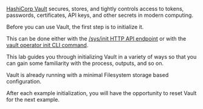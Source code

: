 [HashiCorp Vault](https://www.vaultproject.io) secures, stores, and tightly controls access to tokens, passwords, certificates, API keys, and other secrets in modern computing.

Before you can use Vault, the first step is to initialize it.

This can be done either with the [/sys/init HTTP API endpoint](https://www.vaultproject.io/api-docs/system/init) or with the [vault operator init CLI command](https://www.vaultproject.io/docs/commands/operator/init).

This lab guides you through initializing Vault in a variety of ways so that you can gain some familiarity with the process, outputs, and so on.

Vault is already running with a minimal Filesystem storage based configuration.

After each example initialization, you will have the opportunity to reset Vault for the next example.
